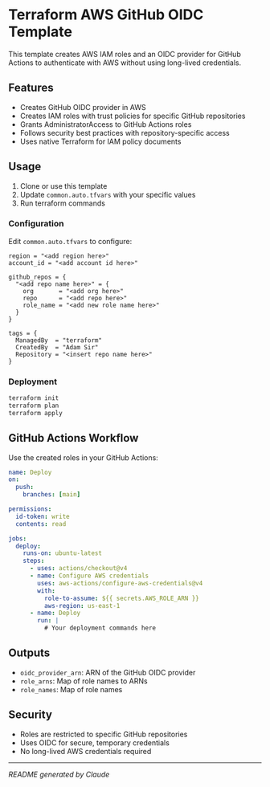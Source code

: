 # Terraform AWS GitHub OIDC Template

This template creates AWS IAM roles and an OIDC provider for GitHub Actions to authenticate with AWS without using long-lived credentials.

## Features

- Creates GitHub OIDC provider in AWS
- Creates IAM roles with trust policies for specific GitHub repositories
- Grants AdministratorAccess to GitHub Actions roles
- Follows security best practices with repository-specific access
- Uses native Terraform for IAM policy documents

## Usage

1. Clone or use this template
2. Update `common.auto.tfvars` with your specific values
3. Run terraform commands

### Configuration

Edit `common.auto.tfvars` to configure:

```hcl
region = "<add region here>"
account_id = "<add account id here>"

github_repos = {
  "<add repo name here>" = {
    org       = "<add org here>"
    repo      = "<add repo here>"
    role_name = "<add new role name here>"
  }
}

tags = {
  ManagedBy  = "terraform"
  CreatedBy  = "Adam Sir"
  Repository = "<insert repo name here>"
}
```

### Deployment

```bash
terraform init
terraform plan
terraform apply
```

## GitHub Actions Workflow

Use the created roles in your GitHub Actions:

```yaml
name: Deploy
on:
  push:
    branches: [main]

permissions:
  id-token: write
  contents: read

jobs:
  deploy:
    runs-on: ubuntu-latest
    steps:
      - uses: actions/checkout@v4
      - name: Configure AWS credentials
        uses: aws-actions/configure-aws-credentials@v4
        with:
          role-to-assume: ${{ secrets.AWS_ROLE_ARN }}
          aws-region: us-east-1
      - name: Deploy
        run: |
          # Your deployment commands here
```

## Outputs

- `oidc_provider_arn`: ARN of the GitHub OIDC provider
- `role_arns`: Map of role names to ARNs
- `role_names`: Map of role names

## Security

- Roles are restricted to specific GitHub repositories
- Uses OIDC for secure, temporary credentials
- No long-lived AWS credentials required

---
*README generated by Claude*